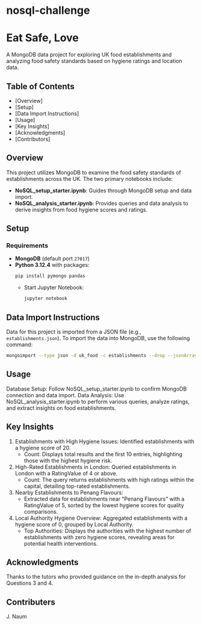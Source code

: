 # nosql-challenge

# Eat Safe, Love

A MongoDB data project for exploring UK food establishments and analyzing food safety standards based on hygiene ratings and location data.

## Table of Contents
- [Overview]
- [Setup]
- [Data Import Instructions]
- [Usage]
- [Key Insights]
- [Acknowledgments]
- [Contributors]
  
## Overview
This project utilizes MongoDB to examine the food safety standards of establishments across the UK. The two primary notebooks include:
- **NoSQL_setup_starter.ipynb**: Guides through MongoDB setup and data import.
- **NoSQL_analysis_starter.ipynb**: Provides queries and data analysis to derive insights from food hygiene scores and ratings.

## Setup
### Requirements
- **MongoDB** (default port `27017`)
- **Python 3.12.4** with packages:
  ```bash
  pip install pymongo pandas
  ```
   - Start Jupyter Notebook:
     ```bash
     jupyter notebook
     ```

## Data Import Instructions
Data for this project is imported from a JSON file (e.g., `establishments.json`). To import the data into MongoDB, use the following command:

```bash
mongoimport --type json -d uk_food -c establishments --drop --jsonArray establishments.json
```
## Usage
Database Setup: Follow NoSQL_setup_starter.ipynb to confirm MongoDB connection and data import.
Data Analysis: Use NoSQL_analysis_starter.ipynb to perform various queries, analyze ratings, and extract insights on food establishments.

## Key Insights
1. Establishments with High Hygiene Issues: Identified establishments with a hygiene score of 20.
   - Count: Displays total results and the first 10 entries, highlighting those with the highest hygiene risk.
2. High-Rated Establishments in London: Queried establishments in London with a RatingValue of 4 or above.
   - Count: The query returns establishments with high ratings within the capital, detailing top-rated establishments.
3. Nearby Establishments to Penang Flavours:
   - Extracted data for establishments near "Penang Flavours" with a RatingValue of 5, sorted by the lowest hygiene scores for quality comparisons.
4. Local Authority Hygiene Overview: Aggregated establishments with a hygiene score of 0, grouped by Local Authority.
   - Top Authorities: Displays the authorities with the highest number of establishments with zero hygiene scores, revealing areas for potential health interventions.

## Acknowledgments
Thanks to the tutors who provided guidance on the in-depth analysis for Questions 3 and 4.

## Contributers
J. Naum


